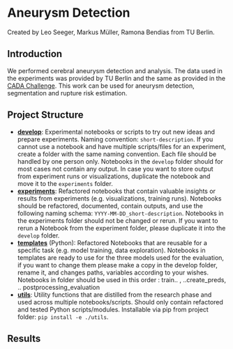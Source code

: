 <!-- #region -->
# Aneurysm Detection

Created by Leo Seeger, Markus Müller, Ramona Bendias from TU Berlin.

## Introduction

We performed cerebral aneurysm detection and analysis. The data used in the experiments was provided by TU Berlin and the same as provided in the [CADA Challenge](https://cada.grand-challenge.org/). This work can be used for aneurysm detection, segmentation and rupture risk estimation.


## Project Structure

- **[develop](./develop)**: Experimental notebooks or scripts to try out new ideas and prepare experiments. Naming convention: `short-description`. If you cannot use a notebook and have multiple scripts/files for an experiment, create a folder with the same naming convention. Each file should be handled by one person only. Notebooks in the `develop` folder should for most cases not contain any output. In case you want to store output from experiment runs or visualizations, duplicate the notebook and move it to the `experiments` folder.
- **[experiments](./experiments)**: Refactored notebooks that contain valuable insights or results from experiments (e.g. visualizations, training runs). Notebooks should be refactored, documented, contain outputs, and use the following naming schema: `YYYY-MM-DD_short-description`. Notebooks in the experiments folder should not be changed or rerun. If you want to rerun a Notebook from the experiment folder, please duplicate it into the `develop` folder.
- **[templates](./templates)** (Python): Refactored Notebooks that are reusable for a specific task (e.g. model training, data exploration). Notebooks in templates are ready to use for the three models used for the evaluation, if you want to change them please make a copy in the develop folder, rename it, and changes paths, variables according to your wishes. Notebooks in folder should be used in this order : train.. , ..create_preds, .. postprocessing_evaluation
- **[utils](./utils)**: Utility functions that are distilled from the research phase and used across multiple notebooks/scripts. Should only contain refactored and tested Python scripts/modules. Installable via pip from project folder: `pip install -e ./utils`.


## Results


<!-- #endregion -->
